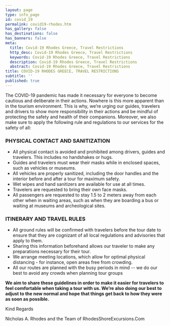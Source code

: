 ```yaml
---
layout: page
type: info_page
id: covid_19
permalink: covid19-rhodes.htm
has_gallery: false
has_destinations: false
has_banners: false
meta:
  title: Covid-19 Rhodes Greece, Travel Restrictions
  http_desc: Covid-19 Rhodes Greece, Travel Restrictions
  keywords: Covid-19 Rhodes Greece, Travel Restrictions
  description: Covid-19 Rhodes Greece, Travel Restrictions
  abstract: Covid-19 Rhodes Greece, Travel Restrictions
title: COVID-19 RHODES GREECE, TRAVEL RESTRICTIONS
subtitle: ''
published: true
---
```

The COVID-19 pandemic has made it necessary for everyone to become cautious and deliberate in their actions. Nowhere is this more apparent than in the tourism environment. This is why, we’re urging our guides, travelers and drivers to show more responsibility in their actions and be mindful of protecting the safety and health of their companions. Moreover, we also make sure to apply the following rule and regulations to our services for the safety of all:

### PHYSICAL CONTACT AND SANITIZATION

- All physical contact is avoided and prohibited among drivers, guides and travelers. This includes no handshakes or hugs.
- Guides and travelers must wear their masks while in enclosed spaces, such as vehicles or museums.
- All vehicles are properly sanitized, including the door handles and the interior before and after a tour for maximum safety.
- Wet wipes and hand sanitizers are available for use at all times.
- Travelers are requested to bring their own face masks.
- All passengers are requested to stay 1.5 to 2 meters away from each other when in waiting areas, such as when they are boarding a bus or waiting at museums and archeological sites.

### ITINERARY AND TRAVEL RULES

- All ground rules will be confirmed with travelers before the tour date to ensure that they are cognizant of all local regulations and advisories that apply to them.
- Sharing this information beforehand allows our traveler to make any preparations necessary for their tour.
- We arrange meeting locations, which allow for optimal physical distancing - for instance, open areas free from crowding.
- All our routes are planned with the busy periods in mind -- we do our best to avoid any crowds when planning tour groups

**We aim to share these guidelines in order to make it easier for travelers to feel comfortable when taking a tour with us. We’re also doing our best to adjust to the new normal and hope that things get back to how they were as soon as possible.**

Kind Regards

Nicholas A. Rhodes and the Team of RhodesShoreExcursions.Com
